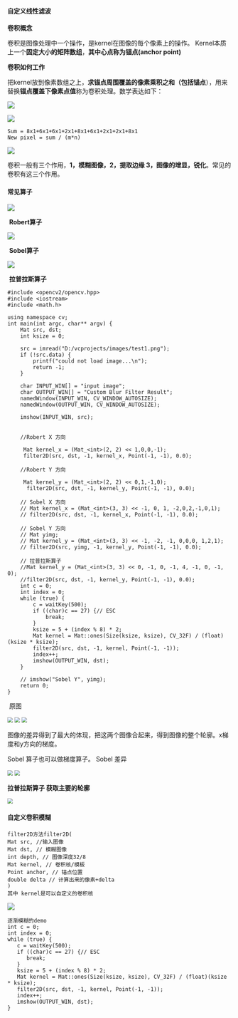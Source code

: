 #### 自定义线性滤波



**卷积概念**

卷积是图像处理中一个操作，是kernel在图像的每个像素上的操作。
Kernel本质上一个**固定大小的矩阵数组**，**其中心点称为锚点(anchor point)**

**卷积如何工作**

把kernel放到像素数组之上，**求锚点周围覆盖的像素乘积之和（包括锚点**），用来替换**锚点覆盖下像素点值**称为卷积处理。数学表达如下：

![](01.png)

![](02.png)

```
Sum = 8x1+6x1+6x1+2x1+8x1+6x1+2x1+2x1+8x1
New pixel = sum / (m*n)
```

![](03.png)



卷积一般有三个作用，**1，模糊图像，2，提取边缘 3，图像的增显，锐化**。常见的卷积有这三个作用。



#### 常见算子

![](04.png)

​																					**Robert算子**



![](05.png)

​																					**Sobel算子**

![](06.png)

​																					              **拉普拉斯算子**





```
#include <opencv2/opencv.hpp>
#include <iostream>
#include <math.h>

using namespace cv;
int main(int argc, char** argv) {
	Mat src, dst;
	int ksize = 0;

	src = imread("D:/vcprojects/images/test1.png");
	if (!src.data) {
		printf("could not load image...\n");
		return -1;
	}

	char INPUT_WIN[] = "input image";
	char OUTPUT_WIN[] = "Custom Blur Filter Result";
	namedWindow(INPUT_WIN, CV_WINDOW_AUTOSIZE);
	namedWindow(OUTPUT_WIN, CV_WINDOW_AUTOSIZE);

	imshow(INPUT_WIN, src);
	
	
	//Robert X 方向
	
	 Mat kernel_x = (Mat_<int>(2, 2) << 1,0,0,-1);
	 filter2D(src, dst, -1, kernel_x, Point(-1, -1), 0.0);
	
	//Robert Y 方向
	
	 Mat kernel_y = (Mat_<int>(2, 2) << 0,1,-1,0);
	  filter2D(src, dst, -1, kernel_y, Point(-1, -1), 0.0);
	
	// Sobel X 方向
	// Mat kernel_x = (Mat_<int>(3, 3) << -1, 0, 1, -2,0,2,-1,0,1);
	// filter2D(src, dst, -1, kernel_x, Point(-1, -1), 0.0);

	// Sobel Y 方向
	// Mat yimg;
	// Mat kernel_y = (Mat_<int>(3, 3) << -1, -2, -1, 0,0,0, 1,2,1);
	// filter2D(src, yimg, -1, kernel_y, Point(-1, -1), 0.0);

	// 拉普拉斯算子
	//Mat kernel_y = (Mat_<int>(3, 3) << 0, -1, 0, -1, 4, -1, 0, -1, 0);
	//filter2D(src, dst, -1, kernel_y, Point(-1, -1), 0.0);
	int c = 0;
	int index = 0;
	while (true) {
		c = waitKey(500);
		if ((char)c == 27) {// ESC 
			break;
		}
		ksize = 5 + (index % 8) * 2;
		Mat kernel = Mat::ones(Size(ksize, ksize), CV_32F) / (float)(ksize * ksize);
		filter2D(src, dst, -1, kernel, Point(-1, -1));
		index++;
		imshow(OUTPUT_WIN, dst);	
	}

	// imshow("Sobel Y", yimg);
	return 0;
}
```

​                                                                             原图

<img src="07.png" style="zoom:75%;" />



<img src="08.png" style="zoom:75%;" />





<img src="09.png" style="zoom:75%;" />

图像的差异得到了最大的体现，把这两个图像合起来，得到图像的整个轮廓。x梯度和y方向的梯度。





Sobel 算子也可以做梯度算子。 Sobel 差异



<img src="10.png" style="zoom:75%;" />

<img src="11.png" style="zoom:75%;" />



**拉普拉斯算子 获取主要的轮廓**





<img src="12.png" style="zoom:75%;" />

#### 自定义卷积模糊

```
filter2D方法filter2D(
Mat src, //输入图像
Mat dst, // 模糊图像
int depth, // 图像深度32/8
Mat kernel, // 卷积核/模板
Point anchor, // 锚点位置
double delta // 计算出来的像素+delta
)
其中 kernel是可以自定义的卷积核
```

![](13.png)



```
逐渐模糊的demo
int c = 0;
int index = 0;
while (true) {
   c = waitKey(500);
   if ((char)c == 27) {// ESC 
      break;
   }
   ksize = 5 + (index % 8) * 2;
   Mat kernel = Mat::ones(Size(ksize, ksize), CV_32F) / (float)(ksize * ksize);
   filter2D(src, dst, -1, kernel, Point(-1, -1));
   index++;
   imshow(OUTPUT_WIN, dst);   
}
```


















